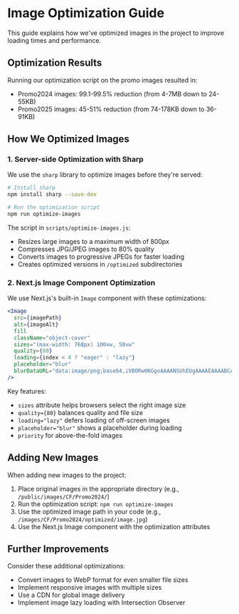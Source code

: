 # Image Optimization Guide

This guide explains how we've optimized images in the project to improve loading times and performance.

## Optimization Results

Running our optimization script on the promo images resulted in:

- Promo2024 images: 99.1-99.5% reduction (from 4-7MB down to 24-55KB)
- Promo2025 images: 45-51% reduction (from 74-178KB down to 36-91KB)

## How We Optimized Images

### 1. Server-side Optimization with Sharp

We use the `sharp` library to optimize images before they're served:

```bash
# Install sharp
npm install sharp --save-dev

# Run the optimization script
npm run optimize-images
```

The script in `scripts/optimize-images.js`:

- Resizes large images to a maximum width of 800px
- Compresses JPG/JPEG images to 80% quality
- Converts images to progressive JPEGs for faster loading
- Creates optimized versions in `/optimized` subdirectories

### 2. Next.js Image Component Optimization

We use Next.js's built-in `Image` component with these optimizations:

```jsx
<Image
  src={imagePath}
  alt={imageAlt}
  fill
  className="object-cover"
  sizes="(max-width: 768px) 100vw, 50vw"
  quality={80}
  loading={index < 4 ? "eager" : "lazy"}
  placeholder="blur"
  blurDataURL="data:image/png;base64,iVBORw0KGgoAAAANSUhEUgAAAAEAAAABCAQAAAC1HAwCAAAAC0lEQVR42mNkYAAAAAYAAjCB0C8AAAAASUVORK5CYII="
/>
```

Key features:

- `sizes` attribute helps browsers select the right image size
- `quality={80}` balances quality and file size
- `loading="lazy"` defers loading of off-screen images
- `placeholder="blur"` shows a placeholder during loading
- `priority` for above-the-fold images

## Adding New Images

When adding new images to the project:

1. Place original images in the appropriate directory (e.g., `/public/images/CF/Promo2024/`)
2. Run the optimization script: `npm run optimize-images`
3. Use the optimized image path in your code (e.g., `/images/CF/Promo2024/optimized/image.jpg`)
4. Use the Next.js Image component with the optimization attributes

## Further Improvements

Consider these additional optimizations:

- Convert images to WebP format for even smaller file sizes
- Implement responsive images with multiple sizes
- Use a CDN for global image delivery
- Implement image lazy loading with Intersection Observer
